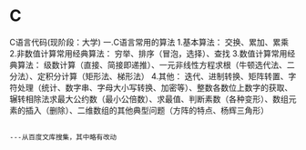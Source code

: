 # C
C语言代码(现阶段：大学)
一.C语言常用的算法
1.基本算法：
交换、累加、累乘
2.非数值计算常用经典算法：
穷举、排序（冒泡，选择）、查找
3.数值计算常用经典算法：
级数计算（直接、简接即递推）、一元非线性方程求根（牛顿选代法、二分法）、定积分计算（矩形法、梯形法）
4.其他：
迭代、进制转换、矩阵转置、字符处理（统计、数字串、字母大小写转换、加密等）、整数各数位上数字的获取、辗转相除法求最大公约数（最小公倍数）、求最值、判断素数（各种变形）、数组元素的插入（删除）、二维数组的其他典型问题（方阵的特点、杨辉三角形）




                                                                                                            ---从百度文库搜集，其中略有改动
